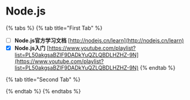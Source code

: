 # Node.js

{% tabs %}
{% tab title="First Tab" %}
* [ ] **Node.js官方学习文档**   [http://nodejs.cn/learn](http://nodejs.cn/learn)
* [x] **Node.js入门**    [https://www.youtube.com/playlist?list=PL50akgsaBZlF9DADkYuQZLQBDLHZHZ-9N](https://www.youtube.com/playlist?list=PL50akgsaBZlF9DADkYuQZLQBDLHZHZ-9N)
{% endtab %}

{% tab title="Second Tab" %}

{% endtab %}
{% endtabs %}

